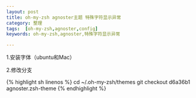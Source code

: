 ```yaml
---
layout: post
title: oh-my-zsh agnoster主题 特殊字符显示异常
category: 整理
tags:  [oh-my-zsh,agnoster,config]
keywords: oh-my-zsh,agnoster,特殊字符显示异常

---
```


1.安装字体（ubuntu和Mac）

2.修改分支

{% highlight sh linenos %}
cd ~/.oh-my-zsh/themes
git checkout d6a36b1 agnoster.zsh-theme
{% endhighlight %}
